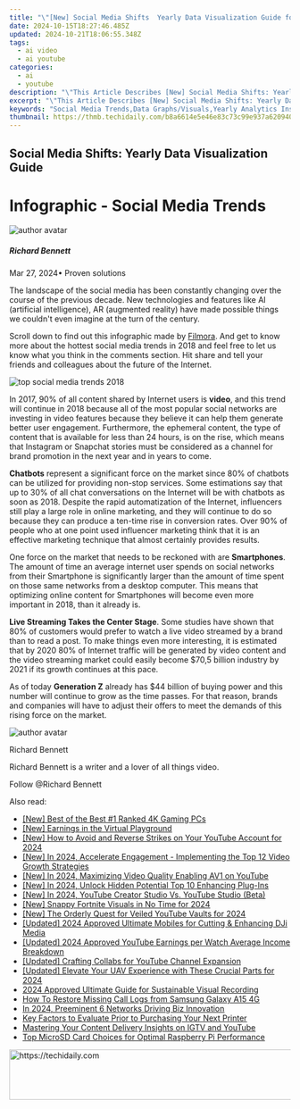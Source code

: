 ```yaml
---
title: "\"[New] Social Media Shifts  Yearly Data Visualization Guide for 2024\""
date: 2024-10-15T18:27:46.485Z
updated: 2024-10-21T18:06:55.348Z
tags:
  - ai video
  - ai youtube
categories:
  - ai
  - youtube
description: "\"This Article Describes [New] Social Media Shifts: Yearly Data Visualization Guide for 2024\""
excerpt: "\"This Article Describes [New] Social Media Shifts: Yearly Data Visualization Guide for 2024\""
keywords: "Social Media Trends,Data Graphs/Visuals,Yearly Analytics Insight,Digital Content Strategy,Online Platform Analysis,Engagement Metrics,Social Shifts Guide"
thumbnail: https://thmb.techidaily.com/b8a6614e5e46e83c73c99e937a620940173ecb3e527c0b15c86864ff7f2cf4ce.png
---
```


## Social Media Shifts: Yearly Data Visualization Guide

# Infographic - Social Media Trends

![author avatar](https://images.wondershare.com/filmora/article-images/richard-bennett.jpg)

##### Richard Bennett

 Mar 27, 2024• Proven solutions

The landscape of the social media has been constantly changing over the course of the previous decade. New technologies and features like AI (artificial intelligence), AR (augmented reality) have made possible things we couldn't even imagine at the turn of the century.

Scroll down to find out this infographic made by [Filmora](https://tools.techidaily.com/wondershare/filmora/download/). And get to know more about the hottest social media trends in 2018 and feel free to let us know what you think in the comments section. Hit share and tell your friends and colleagues about the future of the Internet.

![top social media trends 2018](https://images.wondershare.com/filmora/article-images/top-social-media-trends-2018.jpg)

In 2017, 90% of all content shared by Internet users is **video**, and this trend will continue in 2018 because all of the most popular social networks are investing in video features because they believe it can help them generate better user engagement. Furthermore, the ephemeral content, the type of content that is available for less than 24 hours, is on the rise, which means that Instagram or Snapchat stories must be considered as a channel for brand promotion in the next year and in years to come.

**Chatbots** represent a significant force on the market since 80% of chatbots can be utilized for providing non-stop services. Some estimations say that up to 30% of all chat conversations on the Internet will be with chatbots as soon as 2018\. Despite the rapid automatization of the Internet, influencers still play a large role in online marketing, and they will continue to do so because they can produce a ten-time rise in conversion rates. Over 90% of people who at one point used influencer marketing think that it is an effective marketing technique that almost certainly provides results.

One force on the market that needs to be reckoned with are **Smartphones**. The amount of time an average internet user spends on social networks from their Smartphone is significantly larger than the amount of time spent on those same networks from a desktop computer. This means that optimizing online content for Smartphones will become even more important in 2018, than it already is.

**Live Streaming Takes the Center Stage**. Some studies have shown that 80% of customers would prefer to watch a live video streamed by a brand than to read a post. To make things even more interesting, it is estimated that by 2020 80% of Internet traffic will be generated by video content and the video streaming market could easily become $70,5 billion industry by 2021 if its growth continues at this pace.

As of today **Generation Z** already has $44 billion of buying power and this number will continue to grow as the time passes. For that reason, brands and companies will have to adjust their offers to meet the demands of this rising force on the market.

![author avatar](https://images.wondershare.com/filmora/article-images/richard-bennett.jpg)

Richard Bennett

Richard Bennett is a writer and a lover of all things video.

Follow @Richard Bennett

<ins class="adsbygoogle"
     style="display:block"
     data-ad-format="autorelaxed"
     data-ad-client="ca-pub-7571918770474297"
     data-ad-slot="1223367746"></ins>

<ins class="adsbygoogle"
     style="display:block"
     data-ad-client="ca-pub-7571918770474297"
     data-ad-slot="8358498916"
     data-ad-format="auto"
     data-full-width-responsive="true"></ins>

<span class="atpl-alsoreadstyle">Also read:</span>
<div><ul>
<li><a href="https://extra-information.techidaily.com/new-best-of-the-best-1-ranked-4k-gaming-pcs/"><u>[New] Best of the Best #1 Ranked 4K Gaming PCs</u></a></li>
<li><a href="https://youtube-docs.techidaily.com/arnings-in-the-virtual-playground/"><u>[New] Earnings in the Virtual Playground</u></a></li>
<li><a href="https://youtube-docs.techidaily.com/ow-to-avoid-and-reverse-strikes-on-your-youtube-account-for-2024/"><u>[New] How to Avoid and Reverse Strikes on Your YouTube Account for 2024</u></a></li>
<li><a href="https://youtube-tips.techidaily.com/n-2024-accelerate-engagement-implementing-the-top-12-video-growth-strategies/"><u>[New] In 2024, Accelerate Engagement - Implementing the Top 12 Video Growth Strategies</u></a></li>
<li><a href="https://youtube-docs.techidaily.com/n-2024-maximizing-video-quality-enabling-av1-on-youtube/"><u>[New] In 2024, Maximizing Video Quality Enabling AV1 on YouTube</u></a></li>
<li><a href="https://article-helps.techidaily.com/new-in-2024-unlock-hidden-potential-top-10-enhancing-plug-ins/"><u>[New] In 2024, Unlock Hidden Potential Top 10 Enhancing Plug-Ins</u></a></li>
<li><a href="https://youtube-docs.techidaily.com/n-2024-youtube-creator-studio-vs-youtube-studio-beta/"><u>[New] In 2024, YouTube Creator Studio Vs. YouTube Studio (Beta)</u></a></li>
<li><a href="https://youtube-docs.techidaily.com/nappy-fortnite-visuals-in-no-time-for-2024/"><u>[New] Snappy Fortnite Visuals in No Time for 2024</u></a></li>
<li><a href="https://youtube-docs.techidaily.com/he-orderly-quest-for-veiled-youtube-vaults-for-2024/"><u>[New] The Orderly Quest for Veiled YouTube Vaults for 2024</u></a></li>
<li><a href="https://article-tips.techidaily.com/updated-2024-approved-ultimate-mobiles-for-cutting-and-enhancing-dji-media/"><u>[Updated] 2024 Approved Ultimate Mobiles for Cutting & Enhancing DJi Media</u></a></li>
<li><a href="https://youtube-docs.techidaily.com/ed-2024-approved-youtube-earnings-per-watch-average-income-breakdown/"><u>[Updated] 2024 Approved YouTube Earnings per Watch Average Income Breakdown</u></a></li>
<li><a href="https://youtube-docs.techidaily.com/ed-crafting-collabs-for-youtube-channel-expansion/"><u>[Updated] Crafting Collabs for YouTube Channel Expansion</u></a></li>
<li><a href="https://fox-friendly.techidaily.com/updated-elevate-your-uav-experience-with-these-crucial-parts-for-2024/"><u>[Updated] Elevate Your UAV Experience with These Crucial Parts for 2024</u></a></li>
<li><a href="https://digital-screen-recording.techidaily.com/2024-approved-ultimate-guide-for-sustainable-visual-recording/"><u>2024 Approved Ultimate Guide for Sustainable Visual Recording</u></a></li>
<li><a href="https://blog-min.techidaily.com/how-to-restore-missing-call-logs-from-samsung-galaxy-a15-4g-by-fonelab-android-recover-call-logs/"><u>How To Restore Missing Call Logs from Samsung Galaxy A15 4G</u></a></li>
<li><a href="https://extra-skills.techidaily.com/in-2024-preeminent-6-networks-driving-biz-innovation/"><u>In 2024, Preeminent 6 Networks Driving Biz Innovation</u></a></li>
<li><a href="https://buynow-marvelous.techidaily.com/key-factors-to-evaluate-prior-to-purchasing-your-next-printer/"><u>Key Factors to Evaluate Prior to Purchasing Your Next Printer</u></a></li>
<li><a href="https://youtube-docs.techidaily.com/ring-your-content-delivery-insights-on-igtv-and-youtube/"><u>Mastering Your Content Delivery Insights on IGTV and YouTube</u></a></li>
<li><a href="https://techidaily.com/top-microsd-card-choices-for-optimal-raspberry-pi-performance/"><u>Top MicroSD Card Choices for Optimal Raspberry Pi Performance</u></a></li>
</ul></div>

<!-- affiliate ads begin -->
<a href="https://appsumo.8odi.net/c/5597632/2144274/7443" target="_top" id="2144274">
  <img src="//a.impactradius-go.com/display-ad/7443-2144274" border="0" alt="https://techidaily.com" width="600" height="90"/>
</a>
<img height="0" width="0" src="https://appsumo.8odi.net/i/5597632/2144274/7443" style="position:absolute;visibility:hidden;" border="0" />
<!-- affiliate ads end -->

